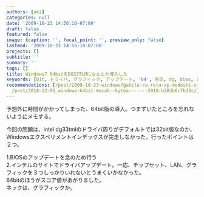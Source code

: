 ```yaml
---
authors: [aki]
categories: null
date: '2009-10-23 14:56:10-07:00'
draft: false
featured: false
image: {caption: '', focal_point: '', preview_only: false}
lastmod: '2009-10-23 14:56:10-07:00'
projects: []
subtitle: ''
summary: ''
tags: []
title: Windows7 64bitをDG33TLMになんとか導入した
keywords: [bit, ドライバ, グラフィック, アップデート, '64', 完走, dg, bios, intel, lan]
recommendations: [/post/2009-10-23-windows7gakita-ru-reta-xp-modeshi-sita/, /post/2009-10-25-macdui-ying-siteinainasnopurintosabaji-neng-woshi-uniha/,
  /post/2018-12-01_windows-64bit-mecab--kytea-------2018-b283b6c7b33c/]
---
```


予想外に時間がかかってしまった、64bit版の導入。つまずいたところを忘れないようにメモする。

今回の問題は、intel dg33tmlのドライバ周りがデフォルトでは32bit版なのか、Windowsエクスペリメントインデックスが完走しなかった。行ったポイントは２つ。

1.BIOSのアップデートを念のため行う  
2.インテルのサイトでドライバアップデート。一応、チップセット、LAN、グラフィックを３つしっかりいれないとうまくいかなかった。  
64bitのほうがスコア値があがりました。  
ネックは、グラフィックか。